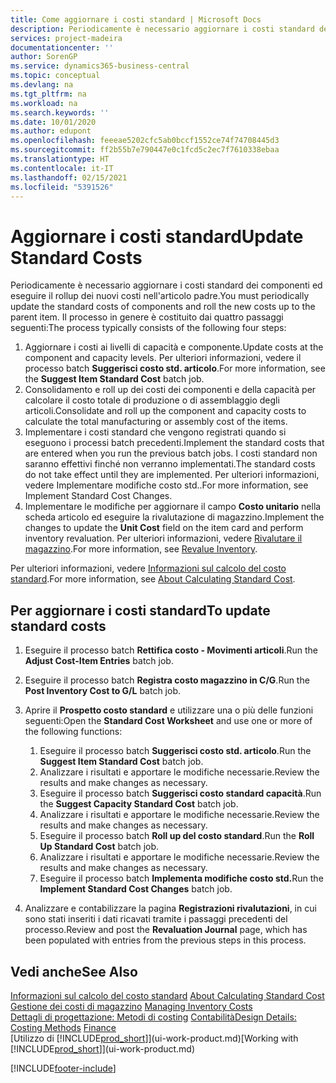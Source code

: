 ```yaml
---
title: Come aggiornare i costi standard | Microsoft Docs
description: Periodicamente è necessario aggiornare i costi standard dei componenti ed eseguire il rollup dei nuovi costi nell'articolo padre.
services: project-madeira
documentationcenter: ''
author: SorenGP
ms.service: dynamics365-business-central
ms.topic: conceptual
ms.devlang: na
ms.tgt_pltfrm: na
ms.workload: na
ms.search.keywords: ''
ms.date: 10/01/2020
ms.author: edupont
ms.openlocfilehash: feeeae5202cfc5ab0bccf1552ce74f74708445d3
ms.sourcegitcommit: ff2b55b7e790447e0c1fcd5c2ec7f7610338ebaa
ms.translationtype: HT
ms.contentlocale: it-IT
ms.lasthandoff: 02/15/2021
ms.locfileid: "5391526"
---
```

# <a name="update-standard-costs"></a><span data-ttu-id="ccacc-103">Aggiornare i costi standard</span><span class="sxs-lookup"><span data-stu-id="ccacc-103">Update Standard Costs</span></span>
<span data-ttu-id="ccacc-104">Periodicamente è necessario aggiornare i costi standard dei componenti ed eseguire il rollup dei nuovi costi nell'articolo padre.</span><span class="sxs-lookup"><span data-stu-id="ccacc-104">You must periodically update the standard costs of components and roll the new costs up to the parent item.</span></span> <span data-ttu-id="ccacc-105">Il processo in genere è costituito dai quattro passaggi seguenti:</span><span class="sxs-lookup"><span data-stu-id="ccacc-105">The process typically consists of the following four steps:</span></span>  

1.  <span data-ttu-id="ccacc-106">Aggiornare i costi ai livelli di capacità e componente.</span><span class="sxs-lookup"><span data-stu-id="ccacc-106">Update costs at the component and capacity levels.</span></span> <span data-ttu-id="ccacc-107">Per ulteriori informazioni, vedere il processo batch **Suggerisci costo std. articolo**.</span><span class="sxs-lookup"><span data-stu-id="ccacc-107">For more information, see the **Suggest Item Standard Cost** batch job.</span></span>  
2.  <span data-ttu-id="ccacc-108">Consolidamento e roll up dei costi dei componenti e della capacità per calcolare il costo totale di produzione o di assemblaggio degli articoli.</span><span class="sxs-lookup"><span data-stu-id="ccacc-108">Consolidate and roll up the component and capacity costs to calculate the total manufacturing or assembly cost of the items.</span></span>  
3.  <span data-ttu-id="ccacc-109">Implementare i costi standard che vengono registrati quando si eseguono i processi batch precedenti.</span><span class="sxs-lookup"><span data-stu-id="ccacc-109">Implement the standard costs that are entered when you run the previous batch jobs.</span></span> <span data-ttu-id="ccacc-110">I costi standard non saranno effettivi finché non verranno implementati.</span><span class="sxs-lookup"><span data-stu-id="ccacc-110">The standard costs do not take effect until they are implemented.</span></span> <span data-ttu-id="ccacc-111">Per ulteriori informazioni, vedere Implementare modifiche costo std..</span><span class="sxs-lookup"><span data-stu-id="ccacc-111">For more information, see Implement Standard Cost Changes.</span></span>  
4.  <span data-ttu-id="ccacc-112">Implementare le modifiche per aggiornare il campo **Costo unitario** nella scheda articolo ed eseguire la rivalutazione di magazzino.</span><span class="sxs-lookup"><span data-stu-id="ccacc-112">Implement the changes to update the **Unit Cost** field on the item card and perform inventory revaluation.</span></span> <span data-ttu-id="ccacc-113">Per ulteriori informazioni, vedere [Rivalutare il magazzino](inventory-how-revalue-inventory.md).</span><span class="sxs-lookup"><span data-stu-id="ccacc-113">For more information, see [Revalue Inventory](inventory-how-revalue-inventory.md).</span></span>  

<span data-ttu-id="ccacc-114">Per ulteriori informazioni, vedere [Informazioni sul calcolo del costo standard](finance-about-calculating-standard-cost.md).</span><span class="sxs-lookup"><span data-stu-id="ccacc-114">For more information, see [About Calculating Standard Cost](finance-about-calculating-standard-cost.md).</span></span>  
## <a name="to-update-standard-costs"></a><span data-ttu-id="ccacc-115">Per aggiornare i costi standard</span><span class="sxs-lookup"><span data-stu-id="ccacc-115">To update standard costs</span></span>  
1.  <span data-ttu-id="ccacc-116">Eseguire il processo batch **Rettifica costo - Movimenti articoli**.</span><span class="sxs-lookup"><span data-stu-id="ccacc-116">Run the **Adjust Cost-Item Entries** batch job.</span></span>  
2.  <span data-ttu-id="ccacc-117">Eseguire il processo batch **Registra costo magazzino in C/G**.</span><span class="sxs-lookup"><span data-stu-id="ccacc-117">Run the **Post Inventory Cost to G/L** batch job.</span></span>  
3.  <span data-ttu-id="ccacc-118">Aprire il **Prospetto costo standard** e utilizzare una o più delle funzioni seguenti:</span><span class="sxs-lookup"><span data-stu-id="ccacc-118">Open the **Standard Cost Worksheet** and use one or more of the following functions:</span></span>  

    1.  <span data-ttu-id="ccacc-119">Eseguire il processo batch **Suggerisci costo std. articolo**.</span><span class="sxs-lookup"><span data-stu-id="ccacc-119">Run the **Suggest Item Standard Cost** batch job.</span></span>  
    2.  <span data-ttu-id="ccacc-120">Analizzare i risultati e apportare le modifiche necessarie.</span><span class="sxs-lookup"><span data-stu-id="ccacc-120">Review the results and make changes as necessary.</span></span>  
    3.  <span data-ttu-id="ccacc-121">Eseguire il processo batch **Suggerisci costo standard capacità**.</span><span class="sxs-lookup"><span data-stu-id="ccacc-121">Run the **Suggest Capacity Standard Cost** batch job.</span></span>  
    4.  <span data-ttu-id="ccacc-122">Analizzare i risultati e apportare le modifiche necessarie.</span><span class="sxs-lookup"><span data-stu-id="ccacc-122">Review the results and make changes as necessary.</span></span>
    5. <span data-ttu-id="ccacc-123">Eseguire il processo batch **Roll up del costo standard**.</span><span class="sxs-lookup"><span data-stu-id="ccacc-123">Run the **Roll Up Standard Cost** batch job.</span></span>
    6.  <span data-ttu-id="ccacc-124">Analizzare i risultati e apportare le modifiche necessarie.</span><span class="sxs-lookup"><span data-stu-id="ccacc-124">Review the results and make changes as necessary.</span></span>
    7.  <span data-ttu-id="ccacc-125">Eseguire il processo batch **Implementa modifiche costo std.**</span><span class="sxs-lookup"><span data-stu-id="ccacc-125">Run the **Implement Standard Cost Changes** batch job.</span></span>  
4.  <span data-ttu-id="ccacc-126">Analizzare e contabilizzare la pagina **Registrazioni rivalutazioni**, in cui sono stati inseriti i dati ricavati tramite i passaggi precedenti del processo.</span><span class="sxs-lookup"><span data-stu-id="ccacc-126">Review and post the **Revaluation Journal** page, which has been populated with entries from the previous steps in this process.</span></span>  

## <a name="see-also"></a><span data-ttu-id="ccacc-127">Vedi anche</span><span class="sxs-lookup"><span data-stu-id="ccacc-127">See Also</span></span>  
 <span data-ttu-id="ccacc-128">[Informazioni sul calcolo del costo standard](finance-about-calculating-standard-cost.md) </span><span class="sxs-lookup"><span data-stu-id="ccacc-128">[About Calculating Standard Cost](finance-about-calculating-standard-cost.md) </span></span>  
 <span data-ttu-id="ccacc-129">[Gestione dei costi di magazzino](finance-manage-inventory-costs.md) </span><span class="sxs-lookup"><span data-stu-id="ccacc-129">[Managing Inventory Costs](finance-manage-inventory-costs.md) </span></span>  
 <span data-ttu-id="ccacc-130">[Dettagli di progettazione: Metodi di costing](design-details-costing-methods.md) [Contabilità](finance.md)</span><span class="sxs-lookup"><span data-stu-id="ccacc-130">[Design Details: Costing Methods](design-details-costing-methods.md) [Finance](finance.md)</span></span>  
 <span data-ttu-id="ccacc-131">[Utilizzo di [!INCLUDE[prod_short](includes/prod_short.md)]](ui-work-product.md)</span><span class="sxs-lookup"><span data-stu-id="ccacc-131">[Working with [!INCLUDE[prod_short](includes/prod_short.md)]](ui-work-product.md)</span></span>  


[!INCLUDE[footer-include](includes/footer-banner.md)]